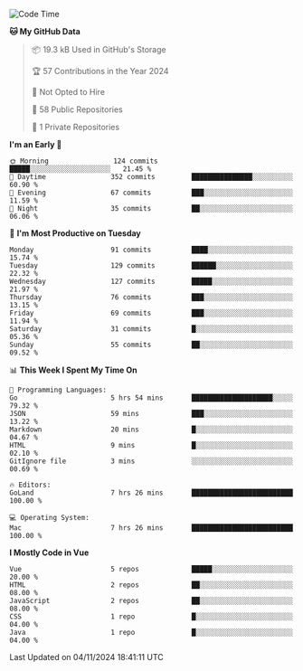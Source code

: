 <!--START_SECTION:waka-->
![Code Time](http://img.shields.io/badge/Code%20Time-1%2C320%20hrs%2039%20mins-blue)

**🐱 My GitHub Data** 

> 📦 19.3 kB Used in GitHub's Storage 
 > 
> 🏆 57 Contributions in the Year 2024
 > 
> 🚫 Not Opted to Hire
 > 
> 📜 58 Public Repositories 
 > 
> 🔑 1 Private Repositories 
 > 
**I'm an Early 🐤** 

```text
🌞 Morning                124 commits         █████░░░░░░░░░░░░░░░░░░░░   21.45 % 
🌆 Daytime                352 commits         ███████████████░░░░░░░░░░   60.90 % 
🌃 Evening                67 commits          ███░░░░░░░░░░░░░░░░░░░░░░   11.59 % 
🌙 Night                  35 commits          ██░░░░░░░░░░░░░░░░░░░░░░░   06.06 % 
```
📅 **I'm Most Productive on Tuesday** 

```text
Monday                   91 commits          ████░░░░░░░░░░░░░░░░░░░░░   15.74 % 
Tuesday                  129 commits         ██████░░░░░░░░░░░░░░░░░░░   22.32 % 
Wednesday                127 commits         █████░░░░░░░░░░░░░░░░░░░░   21.97 % 
Thursday                 76 commits          ███░░░░░░░░░░░░░░░░░░░░░░   13.15 % 
Friday                   69 commits          ███░░░░░░░░░░░░░░░░░░░░░░   11.94 % 
Saturday                 31 commits          █░░░░░░░░░░░░░░░░░░░░░░░░   05.36 % 
Sunday                   55 commits          ██░░░░░░░░░░░░░░░░░░░░░░░   09.52 % 
```


📊 **This Week I Spent My Time On** 

```text
💬 Programming Languages: 
Go                       5 hrs 54 mins       ████████████████████░░░░░   79.32 % 
JSON                     59 mins             ███░░░░░░░░░░░░░░░░░░░░░░   13.22 % 
Markdown                 20 mins             █░░░░░░░░░░░░░░░░░░░░░░░░   04.67 % 
HTML                     9 mins              █░░░░░░░░░░░░░░░░░░░░░░░░   02.10 % 
GitIgnore file           3 mins              ░░░░░░░░░░░░░░░░░░░░░░░░░   00.69 % 

🔥 Editors: 
GoLand                   7 hrs 26 mins       █████████████████████████   100.00 % 

💻 Operating System: 
Mac                      7 hrs 26 mins       █████████████████████████   100.00 % 
```

**I Mostly Code in Vue** 

```text
Vue                      5 repos             █████░░░░░░░░░░░░░░░░░░░░   20.00 % 
HTML                     2 repos             ██░░░░░░░░░░░░░░░░░░░░░░░   08.00 % 
JavaScript               2 repos             ██░░░░░░░░░░░░░░░░░░░░░░░   08.00 % 
CSS                      1 repo              █░░░░░░░░░░░░░░░░░░░░░░░░   04.00 % 
Java                     1 repo              █░░░░░░░░░░░░░░░░░░░░░░░░   04.00 % 
```




 Last Updated on 04/11/2024 18:41:11 UTC
<!--END_SECTION:waka-->

